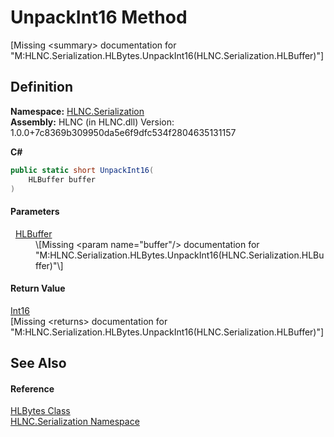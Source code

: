 # UnpackInt16 Method


\[Missing &lt;summary&gt; documentation for "M:HLNC.Serialization.HLBytes.UnpackInt16(HLNC.Serialization.HLBuffer)"\]



## Definition
**Namespace:** <a href="N_HLNC_Serialization">HLNC.Serialization</a>  
**Assembly:** HLNC (in HLNC.dll) Version: 1.0.0+7c8369b309950da5e6f9dfc534f2804635131157

**C#**
``` C#
public static short UnpackInt16(
	HLBuffer buffer
)
```



#### Parameters
<dl><dt>  <a href="T_HLNC_Serialization_HLBuffer">HLBuffer</a></dt><dd>\[Missing &lt;param name="buffer"/&gt; documentation for "M:HLNC.Serialization.HLBytes.UnpackInt16(HLNC.Serialization.HLBuffer)"\]</dd></dl>

#### Return Value
<a href="https://learn.microsoft.com/dotnet/api/system.int16" target="_blank" rel="noopener noreferrer">Int16</a>  
\[Missing &lt;returns&gt; documentation for "M:HLNC.Serialization.HLBytes.UnpackInt16(HLNC.Serialization.HLBuffer)"\]

## See Also


#### Reference
<a href="T_HLNC_Serialization_HLBytes">HLBytes Class</a>  
<a href="N_HLNC_Serialization">HLNC.Serialization Namespace</a>  
